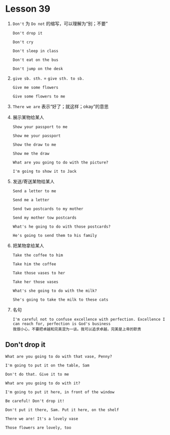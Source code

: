 # Lesson 39

1. `Don't` 为 `Do not` 的缩写，可以理解为“别；不要”

   ```
   Don't drop it

   Don't cry

   Don't sleep in class

   Don't eat on the bus

   Don't jump on the desk
   ```

2. `give sb. sth.` = `give sth. to sb.`

   ```
   Give me some flowers

   Give some flowers to me
   ```

3. `There we are` 表示“好了；就这样；okay”的意思

4. 展示某物给某人

   ```
   Show your passport to me

   Show me your passport

   Show the draw to me

   Show me the draw

   What are you going to do with the picture?

   I'm going to show it to Jack
   ```

5. 发送/寄送某物给某人

   ```
   Send a letter to me

   Send me a letter

   Send two postcards to my mother

   Send my mother tow postcards

   What's he going to do with those postcards?

   He's going to send them to his family
   ```

6. 把某物拿给某人

   ```
   Take the coffee to him

   Take him the coffee

   Take those vases to her

   Take her those vases

   What's she going to do with the milk?

   She's going to take the milk to these cats
   ```

7. 名句

   ```
   I'm careful not to confuse excellence with perfection. Excellence I can reach for, perfection is God's business
   我很小心，不要把卓越和完美混为一谈。我可以追求卓越，完美是上帝的职责
   ```

## Don't drop it

```
What are you going to do with that vase, Penny?

I'm going to put it on the table, Sam

Don't do that. Give it to me

What are you going to do with it?

I'm going to put it here, in front of the window

Be careful! Don't drop it!

Don't put it there, Sam. Put it here, on the shelf

There we are! It's a lovely vase

Those flowers are lovely, too
```
